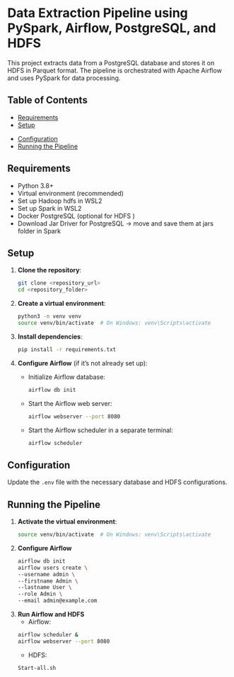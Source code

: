 # Data Extraction Pipeline using PySpark, Airflow, PostgreSQL, and HDFS

This project extracts data from a PostgreSQL database and stores it on HDFS in Parquet format. The pipeline is orchestrated with Apache Airflow and uses PySpark for data processing.

## Table of Contents
- [Requirements](#requirements)
- [Setup](#setup)
<!-- - [Project Structure](#project-structure) -->
- [Configuration](#configuration)
- [Running the Pipeline](#running-the-pipeline)

## Requirements
- Python 3.8+
- Virtual environment (recommended)
- Set up Hadoop hdfs in WSL2
- Set up Spark in WSL2
- Docker PostgreSQL (optional for HDFS )
- Download Jar Driver for PostgreSQL -> move and save them at jars folder in Spark

## Setup

1. **Clone the repository**:
    ```bash
    git clone <repository_url>
    cd <repository_folder>
    ```

2. **Create a virtual environment**:
    ```bash
    python3 -m venv venv
    source venv/bin/activate  # On Windows: venv\Scripts\activate
    ```

3. **Install dependencies**:
    ```bash
    pip install -r requirements.txt
    ```

4. **Configure Airflow** (if it’s not already set up):
    - Initialize Airflow database:
      ```bash
      airflow db init
      ```
    - Start the Airflow web server:
      ```bash
      airflow webserver --port 8080
      ```
    - Start the Airflow scheduler in a separate terminal:
      ```bash
      airflow scheduler
      ```
      
<!-- 4. **Set up environment variables** for PostgreSQL and HDFS in `.env`:
    ```ini
    # .env
    POSTGRES_HOST=<your_postgres_host>
    POSTGRES_PORT=<your_postgres_port>
    POSTGRES_DB=<your_database_name>
    POSTGRES_USER=<your_username>
    POSTGRES_PASSWORD=<your_password>
    HDFS_NAMENODE_HOST=<your_hdfs_namenode_host>
    HDFS_PORT=<your_hdfs_port>
    ``` -->
<!-- ## Project Structure

project_folder/ 
├── dags/ # Folder containing Airflow DAGs 
├── scripts/ # PySpark scripts for data processing 
│ └── extract_data.py 
├── .env # Environment variables 
├── README.md 
└── requirements.txt # Python dependencies -->

## Configuration

Update the `.env` file with the necessary database and HDFS configurations.

## Running the Pipeline

1. **Activate the virtual environment**:
   ```bash
   source venv/bin/activate  # On Windows: venv\Scripts\activate
2. **Configure Airflow**
    ```bash
    airflow db init
    airflow users create \
    --username admin \
    --firstname Admin \
    --lastname User \
    --role Admin \
    --email admin@example.com
3. **Run Airflow and HDFS**
    - Airflow:
    ```bash
    airflow scheduler &
    airflow webserver --port 8080
    ```
    - HDFS:
    ```bash
    Start-all.sh
    ```
